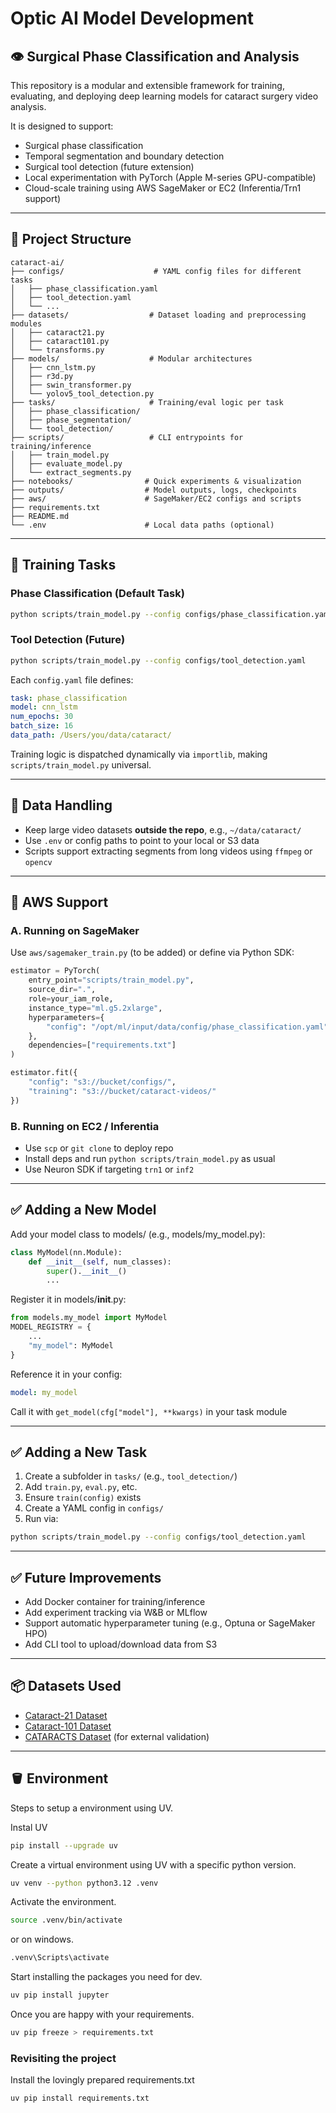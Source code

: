 # Optic AI Model Development

## 👁️ Surgical Phase Classification and Analysis

This repository is a modular and extensible framework for training, evaluating, and deploying deep learning models for cataract surgery video analysis.

It is designed to support:

* Surgical phase classification
* Temporal segmentation and boundary detection
* Surgical tool detection (future extension)
* Local experimentation with PyTorch (Apple M-series GPU-compatible)
* Cloud-scale training using AWS SageMaker or EC2 (Inferentia/Trn1 support)

---

## 📁 Project Structure

```
cataract-ai/
├── configs/                    # YAML config files for different tasks
│   ├── phase_classification.yaml
│   ├── tool_detection.yaml
│   └── ...
├── datasets/                  # Dataset loading and preprocessing modules
│   ├── cataract21.py
│   ├── cataract101.py
│   └── transforms.py
├── models/                    # Modular architectures
│   ├── cnn_lstm.py
│   ├── r3d.py
│   ├── swin_transformer.py
│   └── yolov5_tool_detection.py
├── tasks/                     # Training/eval logic per task
│   ├── phase_classification/
│   ├── phase_segmentation/
│   └── tool_detection/
├── scripts/                   # CLI entrypoints for training/inference
│   ├── train_model.py
│   ├── evaluate_model.py
│   └── extract_segments.py
├── notebooks/                # Quick experiments & visualization
├── outputs/                  # Model outputs, logs, checkpoints
├── aws/                      # SageMaker/EC2 configs and scripts
├── requirements.txt
├── README.md
└── .env                      # Local data paths (optional)
```

---

## 🧠 Training Tasks

### Phase Classification (Default Task)

```bash
python scripts/train_model.py --config configs/phase_classification.yaml
```

### Tool Detection (Future)

```bash
python scripts/train_model.py --config configs/tool_detection.yaml
```

Each `config.yaml` file defines:

```yaml
task: phase_classification
model: cnn_lstm
num_epochs: 30
batch_size: 16
data_path: /Users/you/data/cataract/
```

Training logic is dispatched dynamically via `importlib`, making `scripts/train_model.py` universal.

---

## 🧰 Data Handling

* Keep large video datasets **outside the repo**, e.g., `~/data/cataract/`
* Use `.env` or config paths to point to your local or S3 data
* Scripts support extracting segments from long videos using `ffmpeg` or `opencv`

---

## 🚀 AWS Support

### A. Running on **SageMaker**

Use `aws/sagemaker_train.py` (to be added) or define via Python SDK:

```python
estimator = PyTorch(
    entry_point="scripts/train_model.py",
    source_dir=".",
    role=your_iam_role,
    instance_type="ml.g5.2xlarge",
    hyperparameters={
        "config": "/opt/ml/input/data/config/phase_classification.yaml"
    },
    dependencies=["requirements.txt"]
)

estimator.fit({
    "config": "s3://bucket/configs/",
    "training": "s3://bucket/cataract-videos/"
})
```

### B. Running on **EC2 / Inferentia**

* Use `scp` or `git clone` to deploy repo
* Install deps and run `python scripts/train_model.py` as usual
* Use Neuron SDK if targeting `trn1` or `inf2`

---

## ✅ Adding a New Model

Add your model class to models/ (e.g., models/my_model.py):

```python
class MyModel(nn.Module):
    def __init__(self, num_classes):
        super().__init__()
        ...
```

Register it in models/__init__.py:

```python
from models.my_model import MyModel
MODEL_REGISTRY = {
    ...
    "my_model": MyModel
}
```

Reference it in your config:

```yml
model: my_model
```

Call it with `get_model(cfg["model"], **kwargs)` in your task module

---

## ✅ Adding a New Task

1. Create a subfolder in `tasks/` (e.g., `tool_detection/`)
2. Add `train.py`, `eval.py`, etc.
3. Ensure `train(config)` exists
4. Create a YAML config in `configs/`
5. Run via:

```bash
python scripts/train_model.py --config configs/tool_detection.yaml
```

---

## ✅ Future Improvements

* Add Docker container for training/inference
* Add experiment tracking via W\&B or MLflow
* Support automatic hyperparameter tuning (e.g., Optuna or SageMaker HPO)
* Add CLI tool to upload/download data from S3

---

## 📦 Datasets Used

* [Cataract-21 Dataset](https://ftp.itec.aau.at/datasets/ovid/cat-21/)
* [Cataract-101 Dataset](https://ftp.itec.aau.at/datasets/ovid/cat-101/)
* [CATARACTS Dataset](https://ieee-dataport.org/open-access/cataracts) (for external validation)

---

## 🪣 Environment

Steps to setup a environment using UV.

Instal UV
```bash
pip install --upgrade uv
```

Create a virtual environment using UV with a specific python version.
```bash
uv venv --python python3.12 .venv
```

Activate the environment.
```bash
source .venv/bin/activate
```

or on windows.

```bash
.venv\Scripts\activate
```

Start installing the packages you need for dev.
```bash
uv pip install jupyter
```

Once you are happy with your requirements.
```bash
uv pip freeze > requirements.txt
```
### Revisiting the project

Install the lovingly prepared requirements.txt
```bash
uv pip install requirements.txt
```